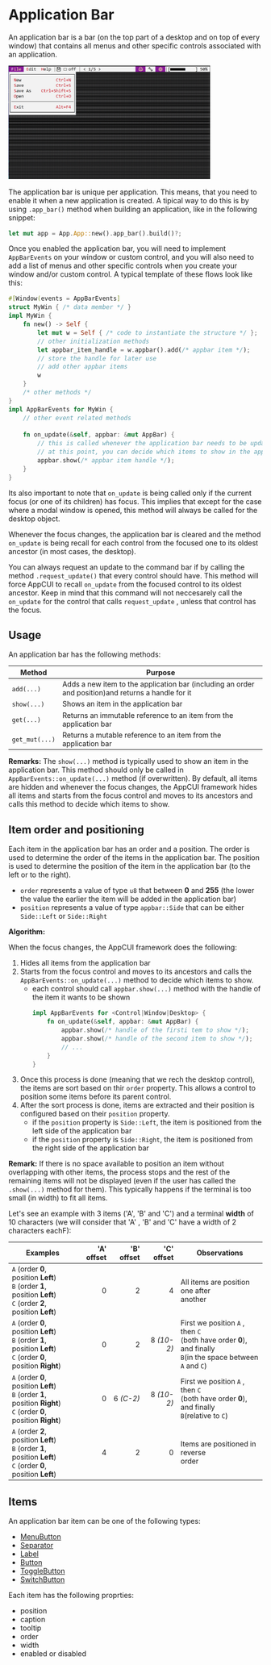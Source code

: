 # Application Bar

An application bar is a bar (on the top part of a desktop and on top of every window) that contains all menus and other specific controls associated with an application.

<img src="img/app_bar.png" width=400/>

The application bar is unique per application. This means, that you need to enable it when a new application is created. A tipical way to do this is by using `.app_bar()` method when building an application, like in the following snippet:

```rust
let mut app = App.App::new().app_bar().build()?;
```

Once you enabled the application bar, you will need to implement `AppBarEvents` on your window or custom control, and you will also need to add a list of menus and other specific controls when you create your window and/or custom control. A typical template of these flows look like this:

```rust
#[Window(events = AppBarEvents]
struct MyWin { /* data member */ }
impl MyWin { 
    fn new() -> Self {
        let mut w = Self { /* code to instantiate the structure */ };
        // other initialization methods
        let appbar_item_handle = w.appbar().add(/* appbar item */);
        // store the handle for later use
        // add other appbar items
        w
    }
    /* other methods */ 
}
impl AppBarEvents for MyWin {
    // other event related methods

    fn on_update(&self, appbar: &mut AppBar) {
        // this is called whenever the application bar needs to be updated
        // at this point, you can decide which items to show in the application bar.
        appbar.show(/* appbar item handle */);
    }
}
```

Its also important to note that `on_update` is being called only if the current focus (or one of its children) has focus. This implies that except for the case where a modal window is opened, this method will always be called for the desktop object. 

Whenever the focus changes, the application bar is cleared and the method `on_update` is being recall for each control from the focused one to its oldest ancestor (in most cases, the desktop).

You can always request an update to the command bar if by calling the method `.request_update()` that every control should have. This method will force AppCUI to recall `on_update` from the focused control to its oldest ancestor. Keep in mind that this command will not neccesarely call the `on_update` for the control that calls `request_update` , unless that control has the focus.

## Usage

An application bar has the following methods:

| Method         | Purpose                                                                                             |
| -------------- | --------------------------------------------------------------------------------------------------- |
| `add(...)`     | Adds a new item to the application bar (including an order and position)and returns a handle for it |
| `show(...)`    | Shows an item in the application bar                                                                |
| `get(...)`     | Returns an immutable reference to an item from the application bar                                  |
| `get_mut(...)` | Returns a mutable reference to an item from the application bar                                     |

**Remarks:** The `show(...)` method is typically used to show an item in the application bar. This method should only be called in `AppBarEvents::on_update(...)` method (if overwritten). By default, all items are hidden and whenever the focus changes, the AppCUI framework hides all items and starts from the focus control and moves to its ancestors and calls this method to decide which items to show. 

## Item order and positioning

Each item in the application bar has an order and a position. The order is used to determine the order of the items in the application bar. The position is used to determine the position of the item in the application bar (to the left or to the right).
* `order` represents a value of type `u8` that between **0** and **255** (the lower the value the earlier the item will be added in the application bar)
* `position` represents a value of type `appbar::Side` that can be either `Side::Left` or `Side::Right`

**Algorithm:** 

When the focus changes, the AppCUI framework does the following:
1. Hides all items from the application bar
2. Starts from the focus control and moves to its ancestors and calls the `AppBarEvents::on_update(...)` method to decide which items to show. 
   - each control should call `appbar.show(...)` method with the handle of the item it wants to be shown
        ```rust
        impl AppBarEvents for <Control|Window|Desktop> {
            fn on_update(&self, appbar: &mut AppBar) {
                appbar.show(/* handle of the firsti tem to show */);
                appbar.show(/* handle of the second item to show */);
                // ...
            }
        }
        ```
3. Once this process is done (meaning that we rech the desktop control), the items are sort based on thir `order` property. This allows a control to position some items before its parent control.
4. After the sort process is done, items are extracted and their position is configured based on their `position` property.
   - if the `position` property is `Side::Left`, the item is positioned from the left side of the application bar
   - if the `position` property is `Side::Right`, the item is positioned from the right side of the application bar

**Remark:** If there is no space available to position an item without overlapping with other items, the process stops and the rest of the remaining items will not be displayed (even if the user has called the `.show(...)` method for them). This typically happens if the terminal is too small (in width) to fit all items.

Let's see an example with 3 items ('A', 'B' and 'C') and a terminal **width** of 10 characters (we will consider that 'A' , 'B' and 'C' have a width of 2 characters eachF):

| Examples                                                                                                               | 'A' offset | 'B' offset | 'C' offset | Observations                                                                                                        |
| ---------------------------------------------------------------------------------------------------------------------- | ---------: | ---------: | ---------: | ------------------------------------------------------------------------------------------------------------------- |
| `A` (order **0**, position **Left**)<br>`B` (order **1**, position **Left**)<br>`C` (order **2**, position **Left**)   |          0 |          2 |          4 | All items are position one after<br> another                                                                        |
| `A` (order **0**, position **Left**)<br>`B` (order **1**, position **Left**)<br>`C` (order **0**, position **Right**)  |          0 |          2 | 8 *(10-2)* | First we position `A` , then `C`<br> (both have order **0**), and finally<br> `B`(in the space between `A` and `C`) |
| `A` (order **0**, position **Left**)<br>`B` (order **1**, position **Right**)<br>`C` (order **0**, position **Right**) |          0 |  6 *(C-2)* | 8 *(10-2)* | First we position `A` , then `C`<br> (both have order **0**), and finally<br> `B`(relative to `C`)                  |
| `A` (order **2**, position **Left**)<br>`B` (order **1**, position **Left**)<br>`C` (order **0**, position **Left**)   |          4 |          2 |          0 | Items are positioned in reverse<br> order                                                                           |

## Items

An application bar item can be one of the following types:
- [MenuButton](app_bar/menu_button.md)
- [Separator](app_bar/separator.md)
- [Label](app_bar/label.md)
- [Button](app_bar/button.md)
- [ToggleButton](app_bar/toggle_button.md)
- [SwitchButton](app_bar/switch_button.md)

Each item has the following proprties:
- position
- caption
- tooltip
- order
- width
- enabled or disabled

